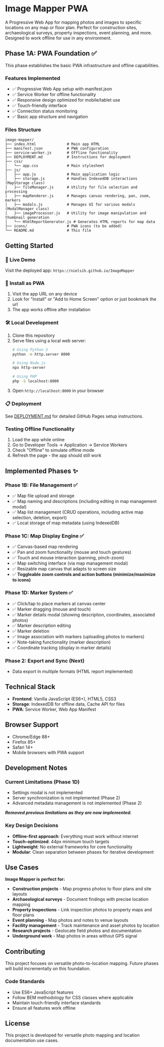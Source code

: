 # Image Mapper PWA

A Progressive Web App for mapping photos and images to specific locations on any map or floor plan. Perfect for construction sites, archaeological surveys, property inspections, event planning, and more. Designed to work offline for use in any environment.

## Phase 1A: PWA Foundation ✅

This phase establishes the basic PWA infrastructure and offline capabilities.

### Features Implemented
- ✅ Progressive Web App setup with manifest.json
- ✅ Service Worker for offline functionality
- ✅ Responsive design optimized for mobile/tablet use
- ✅ Touch-friendly interface
- ✅ Connection status monitoring
- ✅ Basic app structure and navigation

### Files Structure
```
image-mapper/
├── index.html              # Main app HTML
├── manifest.json           # PWA configuration
├── service-worker.js       # Offline functionality
├── DEPLOYMENT.md           # Instructions for deployment
├── css/
│   └── app.css             # Main stylesheet
├── js/
│   ├── app.js              # Main application logic
│   ├── storage.js          # Handles IndexedDB interactions (MapStorage class)
│   ├── fileManager.js      # Utility for file selection and processing
│   ├── mapRenderer.js      # Manages canvas rendering, pan, zoom, markers
│   ├── modals.js           # Manages UI for various modals (ModalManager class)
│   ├── imageProcessor.js   # Utility for image manipulation and thumbnail generation
│   └── HtmlReportGenerator.js # Generates HTML reports for map data
├── icons/                  # PWA icons (to be added)
└── README.md               # This file
```

## Getting Started

### 🚀 Live Demo
Visit the deployed app: `https://nielsih.github.io/ImageMapper`

### 📱 Install as PWA
1. Visit the app URL on any device
2. Look for "Install" or "Add to Home Screen" option or just bookmark the url
3. The app works offline after installation

### 🛠️ Local Development
1. Clone this repository
2. Serve files using a local web server:
   ```bash
   # Using Python 3
   python -m http.server 8000
   
   # Using Node.js
   npx http-server
   
   # Using PHP
   php -S localhost:8000
   ```
3. Open `http://localhost:8000` in your browser

### 📋 Deployment
See [DEPLOYMENT.md](DEPLOYMENT.md) for detailed GitHub Pages setup instructions.

### Testing Offline Functionality
1. Load the app while online
2. Go to Developer Tools → Application → Service Workers
3. Check "Offline" to simulate offline mode
4. Refresh the page - the app should still work

## Implemented Phases ✨

### Phase 1B: File Management ✅
- ✅ Map file upload and storage
- ✅ Map naming and descriptions (including editing in map management modal)
- ✅ Map list management (CRUD operations, including active map selection, deletion, export)
- ✅ Local storage of map metadata (using IndexedDB)

### Phase 1C: Map Display Engine ✅
- ✅ Canvas-based map rendering
- ✅ Pan and zoom functionality (mouse and touch gestures)
- ✅ Touch and mouse interaction (panning, pinch-zoom)
- ✅ Map switching interface (via map management modal)
- ✅ Resizable map canvas that adapts to screen size
- ✅ **Toggleable zoom controls and action buttons (minimize/maximize to icons)**

### Phase 1D: Marker System ✅
- ✅ Click/tap to place markers at canvas center
- ✅ Marker dragging (mouse and touch)
- ✅ Marker details modal (showing description, coordinates, associated photos)
- ✅ Marker description editing
- ✅ Marker deletion
- ✅ Image association with markers (uploading photos to markers)
- ✅ Note-taking functionality (marker description)
- ✅ Coordinate tracking (display in marker details)

### Phase 2: Export and Sync (Next)
- Data export in multiple formats (HTML report implemented)


## Technical Stack

- **Frontend**: Vanilla JavaScript (ES6+), HTML5, CSS3
- **Storage**: IndexedDB for offline data, Cache API for files
- **PWA**: Service Worker, Web App Manifest

## Browser Support

- Chrome/Edge 88+
- Firefox 85+
- Safari 14+
- Mobile browsers with PWA support

## Development Notes

### Current Limitations (Phase 1D)
- Settings modal is not implemented
- Server synchronization is not implemented (Phase 2)
- Advanced metadata management is not implemented (Phase 2)

_**Removed previous limitations as they are now implemented.**_

### Key Design Decisions
- **Offline-first approach**: Everything must work without internet
- **Touch-optimized**: 44px minimum touch targets
- **Lightweight**: No external frameworks for core functionality
- **Modular**: Clean separation between phases for iterative development

## Use Cases

**Image Mapper is perfect for:**
- **Construction projects** - Map progress photos to floor plans and site layouts  
- **Archaeological surveys** - Document findings with precise location mapping
- **Property inspections** - Link inspection photos to property maps and floor plans
- **Event planning** - Map photos and notes to venue layouts
- **Facility management** - Track maintenance and asset photos by location
- **Research projects** - Geolocate field photos and documentation
- **Underground work** - Map photos in areas without GPS signal

## Contributing

This project focuses on versatile photo-to-location mapping. Future phases will build incrementally on this foundation.

### Code Standards
- Use ES6+ JavaScript features
- Follow BEM methodology for CSS classes where applicable
- Maintain touch-friendly interface standards
- Ensure all features work offline

## License

This project is developed for versatile photo mapping and location documentation use cases.
